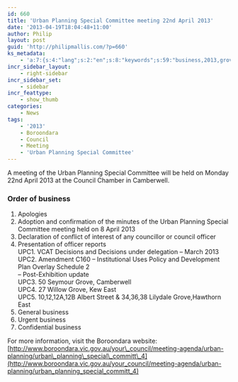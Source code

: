 ```yaml
---
id: 660
title: 'Urban Planning Special Committee meeting 22nd April 2013'
date: '2013-04-19T18:04:48+11:00'
author: Philip
layout: post
guid: 'http://philipmallis.com/?p=660'
ks_metadata:
    - 'a:7:{s:4:"lang";s:2:"en";s:8:"keywords";s:59:"business,2013,grove,meeting,planning,urban,april,boroondara";s:19:"keywords_autoupdate";i:1;s:11:"description";s:155:"business Apologies Adoption and confirmation of the minutes of the Urban Planning Special Committee meeting held on 8 April 2013 Declaration of conflict of";s:22:"description_autoupdate";i:1;s:5:"title";s:0:"";s:6:"robots";s:12:"index,follow";}'
incr_sidebar_layout:
    - right-sidebar
incr_sidebar_set:
    - sidebar
incr_feattype:
    - show_thumb
categories:
    - News
tags:
    - '2013'
    - Boroondara
    - Council
    - Meeting
    - 'Urban Planning Special Committee'
---
```


A meeting of the Urban Planning Special Committee will be held on Monday 22nd April 2013 at the Council Chamber in Camberwell.

### Order of business

1. Apologies
2. Adoption and confirmation of the minutes of the Urban Planning Special Committee meeting held on 8 April 2013
3. Declaration of conflict of interest of any councillor or council officer
4. Presentation of officer reports  
    UPC1. VCAT Decisions and Decisions under delegation – March 2013  
    UPC2. Amendment C160 – Institutional Uses Policy and Development Plan Overlay Schedule 2  
    – Post-Exhibition update  
    UPC3. 50 Seymour Grove, Camberwell  
    UPC4. 27 Willow Grove, Kew East  
    UPC5. 10,12,12A,12B Albert Street &amp; 34,36,38 Lilydale Grove,Hawthorn East
5. General business
6. Urgent business
7. Confidential business

For more information, visit the Boroondara website: [http://www.boroondara.vic.gov.au/your\_council/meeting-agenda/urban-planning/urban\_planning\_special\_committ\_4](http://www.boroondara.vic.gov.au/your_council/meeting-agenda/urban-planning/urban_planning_special_committ_4)